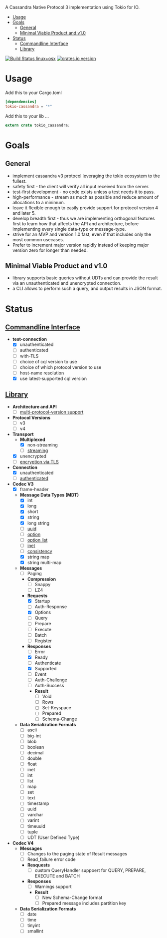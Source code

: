 <!-- START doctoc generated TOC please keep comment here to allow auto update -->
<!-- DON'T EDIT THIS SECTION, INSTEAD RE-RUN doctoc TO UPDATE -->
A Cassandra Native Protocol 3 implementation using Tokio for IO.

- [Usage](#usage)
- [Goals](#goals)
  - [General](#general)
  - [Minimal Viable Product and v1.0](#minimal-viable-product-and-v10)
- [Status](#status)
  - [Commandline Interface](#commandline-interface)
  - [Library](#library)

<!-- END doctoc generated TOC please keep comment here to allow auto update -->

[![Build Status linux+osx](https://travis-ci.org/nhellwig/tokio-cassandra.svg?branch=master)](https://travis-ci.org/nhellwig/tokio-cassandra)
[![crates.io version](https://img.shields.io/crates/v/tokio-cassandra.svg)](https://crates.io/crates/tokio-cassandra)

# Usage

Add this to your Cargo.toml
```toml
[dependencies]
tokio-cassandra = "*"
```

Add this to your lib ...
```Rust
extern crate tokio_cassandra;
```

# Goals
## General
* implement cassandra v3 protocol leveraging the tokio ecosystem to the fullest.
* safety first - the client will verify all input received from the server.
* test-first development - no code exists unless a test needs it to pass.
* high-performance - stream as much as possible and reduce amount of allocations to a minimum.
* leave it flexible enough to easily provide support for protocol version 4 and later 5.
* develop breadth first - thus we are implementing orthogonal features first to learn how that affects the API and architecture, before implementing every single data-type or message-type.
* strive for an MVP and version 1.0 fast, even if that includes only the most common usecases.
* Prefer to increment major version rapidly instead of keeping major version zero for longer than needed.

## Minimal Viable Product and v1.0
* library supports basic queries without UDTs and can provide the result via an unauthenticated and unencrypted connection.
* a CLI allows to perform such a query, and output results in JSON format.

# Status
## [Commandline Interface](https://github.com/nhellwig/tokio-cassandra/projects/1)
* **test-connection**
  * [x] unauthenticated
  * [ ] authenticated
  * [ ] with-TLS
  * [ ] choice of cql version to use
  * [ ] choice of which protocol version to use
  * [ ] host-name resolution
  * [x] use latest-supported cql version

## [Library](https://github.com/nhellwig/tokio-cassandra/projects/2)
* **Architecture and API**
  * [ ] [multi-protocol-version support](https://github.com/nhellwig/tokio-cassandra/issues/4)
* **Protocol Versions**
  * [ ] v3
  * [ ] v4
* **Transport**
  * **Multiplexed**
    * [x] non-streaming
    * [ ] [streaming](https://github.com/nhellwig/tokio-cassandra/issues/3)
  * [x] unencrypted
  * [ ] [encryption via TLS](https://github.com/nhellwig/tokio-cassandra/issues/5)
* **Connection**
  * [x] unauthenticated
  * [ ] [authenticated](https://github.com/nhellwig/tokio-cassandra/issues/7)
* **Codec V3**
  * [x] frame-header
  * **Message Data Types (MDT)**
    * [x] int
    * [x] long
    * [x] short
    * [x] string
    * [x] long string
    * [ ] [uuid](https://github.com/nhellwig/tokio-cassandra/projects/2#card-1774756)
    * [ ] [option](https://github.com/nhellwig/tokio-cassandra/projects/2#card-1774765)
    * [ ] [option list](https://github.com/nhellwig/tokio-cassandra/projects/2#card-1774766)
    * [ ] [inet](https://github.com/nhellwig/tokio-cassandra/projects/2#card-1774767)
    * [ ] [consistency](https://github.com/nhellwig/tokio-cassandra/projects/2#card-1774768)
    * [x] string map
    * [x] string multi-map
  * **Messages**
    * [ ] Paging
    * **Compression**
      * [ ] Snappy
      * [ ] LZ4
    * **Requests**
      * [x] Startup
      * [ ] Auth-Response
      * [x] Options
      * [ ] Query
      * [ ] Prepare
      * [ ] Execute
      * [ ] Batch
      * [ ] Register
    * **Responses**
      * [ ] Error
      * [x] Ready
      * [ ] Authenticate
      * [x] Supported
      * [ ] Event
      * [ ] Auth-Challenge
      * [ ] Auth-Success
      * **Result**
        * [ ] Void
        * [ ] Rows
        * [ ] Set-Keyspace
        * [ ] Prepared
        * [ ] Schema-Change
  * **Data Serialization Formats**
    * [ ] ascii
    * [ ] big-int
    * [ ] blob
    * [ ] boolean
    * [ ] decimal
    * [ ] double
    * [ ] float
    * [ ] inet
    * [ ] int
    * [ ] list
    * [ ] map
    * [ ] set
    * [ ] text
    * [ ] timestamp
    * [ ] uuid
    * [ ] varchar
    * [ ] varint
    * [ ] timeuuid
    * [ ] tuple
    * [ ] UDT (User Defined Type)
* **Codec V4**
  * **Messages**
    * [ ] Changes to the paging state of Result messages
    * [ ] Read_failure error code
    * **Resquests**
      * [ ] custom QueryHandler suppoert for QUERY, PREPARE, EXECUTE and BATCH
    * **Responses**
      * [ ] Warnings support
      * **Result**
        * [ ] New Schema-Change format
        * [ ] Prepared message includes partition key
  * **Data Serialization Formats**
    * [ ] date
    * [ ] time
    * [ ] tinyint
    * [ ] smallint
